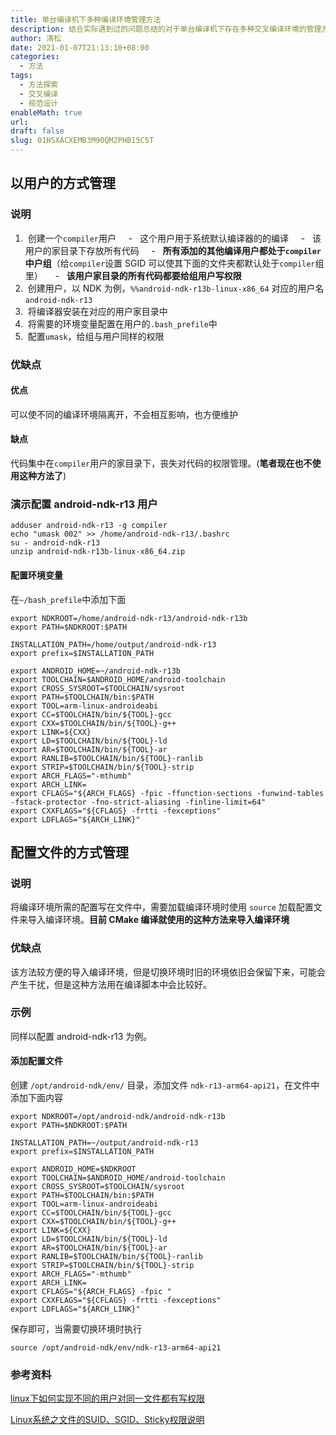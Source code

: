 ```yaml
---
title: 单台编译机下多种编译环境管理方法
description: 结合实际遇到过的问题总结的对于单台编译机下存在多种交叉编译环境的管理方法
author: 清松
date: 2021-01-07T21:13:10+08:00
categories:
  - 方法
tags:
  - 方法探索
  - 交叉编译
  - 规范设计
enableMath: true
url: 
draft: false
slug: 01HSXACXEMB3M90QM2PHB15C5T
---
```

## 以用户的方式管理

### 说明
1.  创建一个`compiler`用户
    -   这个用户用于系统默认编译器的的编译
    -   该用户的家目录下存放所有代码
    -   **所有添加的其他编译用户都处于`compiler`中户组**（给`compiler`设置 SGID 可以使其下面的文件夹都默认处于`compiler`组里）
    -   **该用户家目录的所有代码都要给组用户写权限**
2.  创建用户，以 NDK 为例，`%%android-ndk-r13b-linux-x86_64` 对应的用户名 `android-ndk-r13`
3.  将编译器安装在对应的用户家目录中
4.  将需要的环境变量配置在用户的`.bash_prefile`中
5.  配置`umask`，给组与用户同样的权限 
### 优缺点

#### 优点
可以使不同的编译环境隔离开，不会相互影响，也方便维护
#### 缺点
代码集中在`compiler`用户的家目录下，丧失对代码的权限管理。(**笔者现在也不使用这种方法了**)
### 演示配置 android-ndk-r13 用户

``` shell
adduser android-ndk-r13 -g compiler
echo "umask 002" >> /home/android-ndk-r13/.bashrc
su - android-ndk-r13
unzip android-ndk-r13b-linux-x86_64.zip
```
#### 配置环境变量
在`~/bash_prefile`中添加下面
``` shell
export NDKROOT=/home/android-ndk-r13/android-ndk-r13b
export PATH=$NDKROOT:$PATH

INSTALLATION_PATH=/home/output/android-ndk-r13
export prefix=$INSTALLATION_PATH

export ANDROID_HOME=~/android-ndk-r13b
export TOOLCHAIN=$ANDROID_HOME/android-toolchain
export CROSS_SYSROOT=$TOOLCHAIN/sysroot
export PATH=$TOOLCHAIN/bin:$PATH
export TOOL=arm-linux-androideabi
export CC=$TOOLCHAIN/bin/${TOOL}-gcc
export CXX=$TOOLCHAIN/bin/${TOOL}-g++
export LINK=${CXX}
export LD=$TOOLCHAIN/bin/${TOOL}-ld
export AR=$TOOLCHAIN/bin/${TOOL}-ar
export RANLIB=$TOOLCHAIN/bin/${TOOL}-ranlib
export STRIP=$TOOLCHAIN/bin/${TOOL}-strip
export ARCH_FLAGS="-mthumb"
export ARCH_LINK=
export CFLAGS="${ARCH_FLAGS} -fpic -ffunction-sections -funwind-tables -fstack-protector -fno-strict-aliasing -finline-limit=64"
export CXXFLAGS="${CFLAGS} -frtti -fexceptions"
export LDFLAGS="${ARCH_LINK}"
```
## 配置文件的方式管理

### 说明
将编译环境所需的配置写在文件中，需要加载编译环境时使用 `source` 加载配置文件来导入编译环境。**目前 CMake 编译就使用的这种方法来导入编译环境**
### 优缺点
该方法较方便的导入编译环境，但是切换环境时旧的环境依旧会保留下来，可能会产生干扰，但是这种方法用在编译脚本中会比较好。
### 示例
同样以配置 android-ndk-r13 为例。
#### 添加配置文件
创建 `/opt/android-ndk/env/` 目录，添加文件 `ndk-r13-arm64-api21`，在文件中添加下面内容

``` shell
export NDKROOT=/opt/android-ndk/android-ndk-r13b
export PATH=$NDKROOT:$PATH

INSTALLATION_PATH=~/output/android-ndk-r13
export prefix=$INSTALLATION_PATH

export ANDROID_HOME=$NDKROOT
export TOOLCHAIN=$ANDROID_HOME/android-toolchain
export CROSS_SYSROOT=$TOOLCHAIN/sysroot
export PATH=$TOOLCHAIN/bin:$PATH
export TOOL=arm-linux-androideabi
export CC=$TOOLCHAIN/bin/${TOOL}-gcc
export CXX=$TOOLCHAIN/bin/${TOOL}-g++
export LINK=${CXX}
export LD=$TOOLCHAIN/bin/${TOOL}-ld
export AR=$TOOLCHAIN/bin/${TOOL}-ar
export RANLIB=$TOOLCHAIN/bin/${TOOL}-ranlib
export STRIP=$TOOLCHAIN/bin/${TOOL}-strip
export ARCH_FLAGS="-mthumb"
export ARCH_LINK=
export CFLAGS="${ARCH_FLAGS} -fpic "
export CXXFLAGS="${CFLAGS} -frtti -fexceptions"
export LDFLAGS="${ARCH_LINK}"
```

保存即可，当需要切换环境时执行
```
source /opt/android-ndk/env/ndk-r13-arm64-api21
```



### 参考资料

[linux下如何实现不同的用户对同一文件都有写权限](https://blog.csdn.net/u010554294/article/details/88996397)  

[Linux系统之文件的SUID、SGID、Sticky权限说明](https://www.cnblogs.com/qiuhom-1874/p/9838468.html)